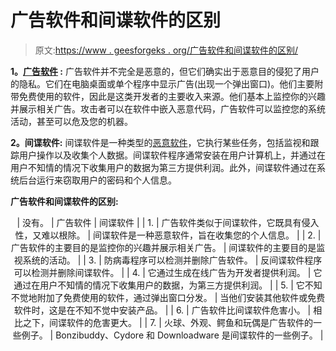 # 广告软件和间谍软件的区别

> 原文:[https://www . geesforgeks . org/广告软件和间谍软件的区别/](https://www.geeksforgeeks.org/difference-between-adware-and-spyware/)

**1。[广告软件](https://www.geeksforgeeks.org/threats-to-information-security/) :**
广告软件并不完全是恶意的，但它们确实出于恶意目的侵犯了用户的隐私。它们在电脑桌面或单个程序中显示广告(出现一个弹出窗口)。他们主要附带免费使用的软件，因此是这类开发者的主要收入来源。他们基本上监控你的兴趣并展示相关广告。攻击者可以在软件中嵌入恶意代码，广告软件可以监控您的系统活动，甚至可以危及您的机器。

**2。间谍软件:**
间谍软件是一种类型的[恶意软件](https://www.geeksforgeeks.org/malware-and-its-types/)，它执行某些任务，包括监视和跟踪用户操作以及收集个人数据。间谍软件程序通常安装在用户计算机上，并通过在用户不知情的情况下收集用户的数据为第三方提供利润。此外，间谍软件通过在系统后台运行来窃取用户的密码和个人信息。

**广告软件和间谍软件的区别:**

<center>

| 没有。 | 广告软件 | 间谍软件 |
| 1. | 广告软件类似于间谍软件，它既具有侵入性，又难以根除。 | 间谍软件是一种恶意软件，旨在收集您的个人信息。 |
| 2. | 广告软件的主要目的是监控你的兴趣并展示相关广告。 | 间谍软件的主要目的是监视系统的活动。 |
| 3. | 防病毒程序可以检测并删除广告软件。 | 反间谍软件程序可以检测并删除间谍软件。 |
| 4. | 它通过生成在线广告为开发者提供利润。 | 它通过在用户不知情的情况下收集用户的数据，为第三方提供利润。 |
| 5. | 它不知不觉地附加了免费使用的软件，通过弹出窗口分发。 | 当他们安装其他软件或免费软件时，这是在不知不觉中安装产品。 |
| 6. | 广告软件比间谍软件危害小。 | 相比之下，间谍软件的危害更大。 |
| 7. | 火球、外观、鳄鱼和玩偶是广告软件的一些例子。 | Bonzibuddy、Cydore 和 Downloadware 是间谍软件的一些例子。 |

</center>